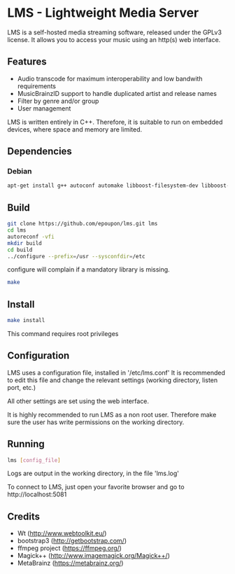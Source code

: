 # LMS - Lightweight Media Server

LMS is a self-hosted media streaming software, released under the GPLv3 license.
It allows you to access your music using an http(s) web interface.

## Features
 - Audio transcode for maximum interoperability and low bandwith requirements
 - MusicBrainzID support to handle duplicated artist and release names
 - Filter by genre and/or group
 - User management

LMS is written entirely in C++. Therefore, it is suitable to run on embedded devices, where space and memory are limited.

## Dependencies
### Debian

```sh
apt-get install g++ autoconf automake libboost-filesystem-dev libboost-system-dev libavcodec-dev libavutil-dev libavformat-dev libav-tools libwtdbosqlite-dev libwthttp-dev libwtdbo-dev libwt-dev libmagick++-dev libpstreams-dev libconfig++-dev libpstreams-dev ffmpeg libtag1-dev
```

## Build

```sh
git clone https://github.com/epoupon/lms.git lms
cd lms
autoreconf -vfi
mkdir build
cd build
../configure --prefix=/usr --sysconfdir=/etc
```
configure will complain if a mandatory library is missing.

```sh
make
```

## Install

```sh
make install
```
This command requires root privileges

## Configuration
LMS uses a configuration file, installed in '/etc/lms.conf'
It is recommended to edit this file and change the relevant settings (working directory, listen port, etc.)

All other settings are set using the web interface.

It is highly recommended to run LMS as a non root user. Therefore make sure the user has write permissions on the working directory.

## Running
```sh
lms [config_file]
```
Logs are output in the working directory, in the file 'lms.log'

To connect to LMS, just open your favorite browser and go to http://localhost:5081

## Credits

- Wt (http://www.webtoolkit.eu/)
- bootstrap3 (http://getbootstrap.com/)
- ffmpeg project (https://ffmpeg.org/)
- Magick++ (http://www.imagemagick.org/Magick++/)
- MetaBrainz (https://metabrainz.org/)
